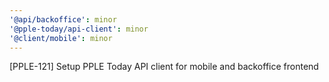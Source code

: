 ```yaml
---
'@api/backoffice': minor
'@pple-today/api-client': minor
'@client/mobile': minor
---
```


[PPLE-121] Setup PPLE Today API client for mobile and backoffice frontend
